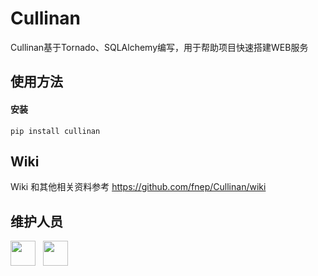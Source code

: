 # Cullinan

Cullinan基于Tornado、SQLAlchemy编写，用于帮助项目快速搭建WEB服务

## 使用方法
    
#### 安装
     
    pip install cullinan

## Wiki

Wiki 和其他相关资料参考 https://github.com/fnep/Cullinan/wiki

## 维护人员

[<img src="https://avatars0.githubusercontent.com/u/48331167?s=460&v=4" width = "40" height = "40"/>](https://github.com/hansiondesu) &nbsp;
[<img src="https://avatars0.githubusercontent.com/u/39507461?s=460&v=4" width = "40" height = "40"/>](https://github.com/FakeFox)